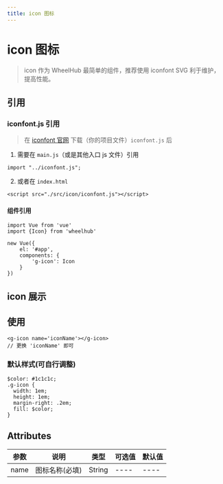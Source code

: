 ```yaml
---
title: icon 图标
---
```


# icon 图标

> icon 作为 WheelHub 最简单的组件，推荐使用 iconfont SVG 利于维护，提高性能。

## 引用

### iconfont.js 引用

> 在 [iconfont 官网](https://www.iconfont.cn/) 下载（你的项目文件）`iconfont.js` 后

1. 需要在 `main.js`（或是其他入口 js 文件）引用

```
import "../iconfont.js";
```

2. 或者在 `index.html`

```
<script src="./src/icon/iconfont.js"></script>
```

#### 组件引用

```
import Vue from 'vue'
import {Icon} from 'wheelhub'

new Vue({
    el: '#app',
    components: {
        'g-icon': Icon
    }
})
```

## icon 展示
<p></p>
<g-icon name='setting'></g-icon>
<p></p>
<g-icon name='download'></g-icon>
<p></p>
<g-icon name='Tags'></g-icon>
<p></p>

## 使用
```
<g-icon name='iconName'></g-icon>
// 更换 'iconName' 即可
```

### 默认样式(可自行调整)
```
$color: #1c1c1c;
.g-icon {
  width: 1em;
  height: 1em;
  margin-right: .2em;
  fill: $color;
}
```

## Attributes

| 参数 | 说明 | 类型 | 可选值 | 默认值 |
| ---- | ---- | ---- | ---- | ---- | 
| name | 图标名称(必填) | String | ---- | ---- |


